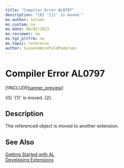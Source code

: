 ```yaml
---
title: "Compiler Error AL0797"
description: "{0} '{1}' is moved."
ms.author: solsen
ms.custom: na
ms.date: 08/02/2023
ms.reviewer: na
ms.tgt_pltfrm: na
ms.topic: reference
author: SusanneWindfeldPedersen
---
```

[//]: # (START>DO_NOT_EDIT)
[//]: # (IMPORTANT:Do not edit any of the content between here and the END>DO_NOT_EDIT.)
[//]: # (Any modifications should be made in the .xml files in the ModernDev repo.)
# Compiler Error AL0797

[!INCLUDE[banner_preview](../includes/banner_preview.md)]

{0} '{1}' is moved. {2}.


## Description
The referenced object is moved to another extension.  

[//]: # (IMPORTANT: END>DO_NOT_EDIT)
## See Also  
[Getting Started with AL](../devenv-get-started.md)  
[Developing Extensions](../devenv-dev-overview.md)  